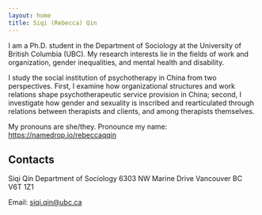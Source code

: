 ```yaml
---
layout: home
title: Siqi (Rebecca) Qin
---
```


I am a Ph.D. student in the Department of Sociology at the University of British Columbia (UBC). My research interests lie in the fields of work and organization, gender inequalities, and mental health and disability. 

I study the social institution of psychotherapy in China from two perspectives. First, I examine how organizational structures and work relations shape psychotherapeutic service provision in China; second, I investigate how gender and sexuality is inscribed and rearticulated through relations between therapists and clients, and among therapists themselves.

My pronouns are she/they.
Pronounce my name: https://namedrop.io/rebeccaqqin

## Contacts
Siqi Qin
Department of Sociology
6303 NW Marine Drive
Vancouver BC
V6T 1Z1

Email: siqi.qin@ubc.ca

